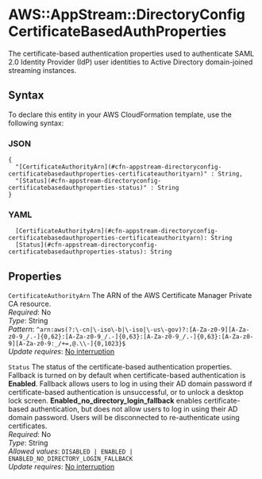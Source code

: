 # AWS::AppStream::DirectoryConfig CertificateBasedAuthProperties<a name="aws-properties-appstream-directoryconfig-certificatebasedauthproperties"></a>

The certificate\-based authentication properties used to authenticate SAML 2\.0 Identity Provider \(IdP\) user identities to Active Directory domain\-joined streaming instances\.

## Syntax<a name="aws-properties-appstream-directoryconfig-certificatebasedauthproperties-syntax"></a>

To declare this entity in your AWS CloudFormation template, use the following syntax:

### JSON<a name="aws-properties-appstream-directoryconfig-certificatebasedauthproperties-syntax.json"></a>

```
{
  "[CertificateAuthorityArn](#cfn-appstream-directoryconfig-certificatebasedauthproperties-certificateauthorityarn)" : String,
  "[Status](#cfn-appstream-directoryconfig-certificatebasedauthproperties-status)" : String
}
```

### YAML<a name="aws-properties-appstream-directoryconfig-certificatebasedauthproperties-syntax.yaml"></a>

```
  [CertificateAuthorityArn](#cfn-appstream-directoryconfig-certificatebasedauthproperties-certificateauthorityarn): String
  [Status](#cfn-appstream-directoryconfig-certificatebasedauthproperties-status): String
```

## Properties<a name="aws-properties-appstream-directoryconfig-certificatebasedauthproperties-properties"></a>

`CertificateAuthorityArn` <a name="cfn-appstream-directoryconfig-certificatebasedauthproperties-certificateauthorityarn"></a>
The ARN of the AWS Certificate Manager Private CA resource\.  
_Required_: No  
_Type_: String  
_Pattern_: `^arn:aws(?:\-cn|\-iso\-b|\-iso|\-us\-gov)?:[A-Za-z0-9][A-Za-z0-9_/.-]{0,62}:[A-Za-z0-9_/.-]{0,63}:[A-Za-z0-9_/.-]{0,63}:[A-Za-z0-9][A-Za-z0-9:_/+=,@.\\-]{0,1023}$`  
_Update requires_: [No interruption](https://docs.aws.amazon.com/AWSCloudFormation/latest/UserGuide/using-cfn-updating-stacks-update-behaviors.html#update-no-interrupt)

`Status` <a name="cfn-appstream-directoryconfig-certificatebasedauthproperties-status"></a>
The status of the certificate\-based authentication properties\. Fallback is turned on by default when certificate\-based authentication is **Enabled**\. Fallback allows users to log in using their AD domain password if certificate\-based authentication is unsuccessful, or to unlock a desktop lock screen\. **Enabled_no_directory_login_fallback** enables certificate\-based authentication, but does not allow users to log in using their AD domain password\. Users will be disconnected to re\-authenticate using certificates\.  
_Required_: No  
_Type_: String  
_Allowed values_: `DISABLED | ENABLED | ENABLED_NO_DIRECTORY_LOGIN_FALLBACK`  
_Update requires_: [No interruption](https://docs.aws.amazon.com/AWSCloudFormation/latest/UserGuide/using-cfn-updating-stacks-update-behaviors.html#update-no-interrupt)

